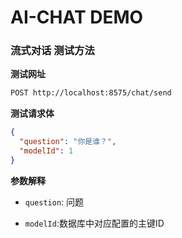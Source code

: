 # AI-CHAT DEMO

### 流式对话 测试方法

**测试网址**

```bash
POST http://localhost:8575/chat/send
```

**测试请求体**

```json
{
  "question": "你是谁？",
  "modelId": 1
}
```

**参数解释**

* `question`: 问题

* `modelId`:数据库中对应配置的主键ID
